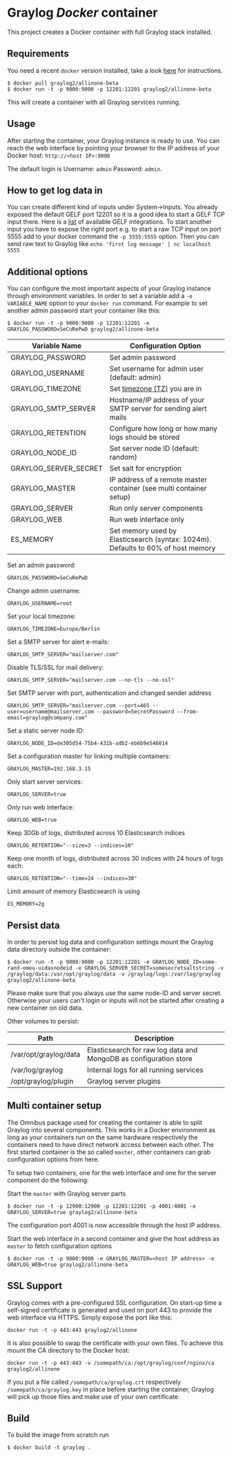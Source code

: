 Graylog *Docker* container
==================================
This project creates a Docker container with full Graylog stack installed.

Requirements
------------
You need a recent `docker` version installed, take a look [here](https://docs.docker.com/installation/) for instructions.

```shell
$ docker pull graylog2/allinone-beta
$ docker run -t -p 9000:9000 -p 12201:12201 graylog2/allinone-beta
```

This will create a container with all Graylog services running.


Usage
-----
After starting the container, your Graylog instance is ready to use.
You can reach the web interface by pointing your browser to the IP address of your Docker host: `http://<host IP>:9000`

The default login is Username: `admin` Password: `admin`.

How to get log data in
----------------------
You can create different kind of inputs under System->Inputs. You already exposed the default GELF port 12201 so it
is a good idea to start a GELF TCP input there. Here is a [list](https://www.graylog2.org/supported-sources) of available
GELF integrations. To start another input you have to expose the right port e.g. to start a raw TCP input on port 5555
add to your docker command the `-p 5555:5555` option.
Then you can send raw text to Graylog like `echo 'first log message' | nc localhost 5555`

Additional options
------------------
You can configure the most important aspects of your Graylog instance through environment variables. In order
to set a variable add a `-e VARIABLE_NAME` option to your `docker run` command. For example to set another admin password
start your container like this:

```shell
$ docker run -t -p 9000:9000 -p 12201:12201 -e GRAYLOG_PASSWORD=SeCuRePwD graylog2/allinone-beta
```

| Variable Name | Configuration Option |
|---------------|----------------------|
| GRAYLOG_PASSWORD | Set admin password |
| GRAYLOG_USERNAME | Set username for admin user (default: admin) |
| GRAYLOG_TIMEZONE | Set [timezone (TZ)](http://en.wikipedia.org/wiki/List_of_tz_database_time_zones) you are in |
| GRAYLOG_SMTP_SERVER | Hostname/IP address of your SMTP server for sending alert mails |
| GRAYLOG_RETENTION | Configure how long or how many logs should be stored |
| GRAYLOG_NODE_ID | Set server node ID (default: random) |
| GRAYLOG_SERVER_SECRET | Set salt for encryption |
| GRAYLOG_MASTER | IP address of a remote master container (see multi container setup) |
| GRAYLOG_SERVER | Run only server components |
| GRAYLOG_WEB | Run web interface only |
| ES_MEMORY | Set memory used by Elasticsearch (syntax: 1024m). Defaults to 60% of host memory |

Set an admin password:

`GRAYLOG_PASSWORD=SeCuRePwD`

Change admin username:

`GRAYLOG_USERNAME=root`

Set your local timezone:

`GRAYLOG_TIMEZONE=Europe/Berlin`

Set a SMTP server for alert e-mails:

`GRAYLOG_SMTP_SERVER="mailserver.com"`

Disable TLS/SSL for mail delivery:

`GRAYLOG_SMTP_SERVER="mailserver.com --no-tls --no-ssl"`

Set SMTP server with port, authentication and changed sender address

`GRAYLOG_SMTP_SERVER="mailserver.com --port=465 --user=username@mailserver.com --password=SecretPassword --from-email=graylog@company.com"`

Set a static server node ID:

`GRAYLOG_NODE_ID=de305d54-75b4-431b-adb2-eb6b9e546014`

Set a configuration master for linking multiple containers:

`GRAYLOG_MASTER=192.168.3.15`

Only start server services:

`GRAYLOG_SERVER=true`

Only run web interface:

`GRAYLOG_WEB=true`

Keep 30Gb of logs, distributed across 10 Elasticsearch indices

`GRAYLOG_RETENTION="--size=3 --indices=10"`

Keep one month of logs, distributed across 30 indices with 24 hours of logs each:

`GRAYLOG_RETENTION="--time=24 --indices=30"`

Limit amount of memory Elasticsearch is using

`ES_MEMORY=2g`

Persist data
------------
In order to persist log data and configuration settings mount the Graylog data directory outside the container:

```shell
$ docker run -t -p 9000:9000 -p 12201:12201 -e GRAYLOG_NODE_ID=some-rand-omeu-uidasnodeid -e GRAYLOG_SERVER_SECRET=somesecretsaltstring -v /graylog/data:/var/opt/graylog/data -v /graylog/logs:/var/log/graylog graylog2/allinone-beta
```

Please make sure that you always use the same node-ID and server secret. Otherwise your users can't login or inputs will not be started after creating a new container on old data.

Other volumes to persist:

| Path | Description |
|------|-------------|
| /var/opt/graylog/data | Elasticsearch for raw log data and MongoDB as configuration store |
| /var/log/graylog | Internal logs for all running services |
| /opt/graylog/plugin | Graylog server plugins |

Multi container setup
---------------------
The Omnibus package used for creating the container is able to split Graylog into several components.
This works in a Docker environment as long as your containers run on the same hardware respectively the containers
need to have direct network access between each other.
The first started container is the so called `master`, other containers can grab configuration options from here.

To setup two containers, one for the web interface and one for the server component do the following:

Start the `master` with Graylog server parts
```shell
$ docker run -t -p 12900:12900 -p 12201:12201 -p 4001:4001 -e GRAYLOG_SERVER=true graylog2/allinone-beta
```
The configuration port 4001 is now accessible through the host IP address.

Start the web interface in a second container and give the host address as `master` to fetch configuration options
```shell
$ docker run -t -p 9000:9000 -e GRAYLOG_MASTER=<host IP address> -e GRAYLOG_WEB=true graylog2/allinone-beta
```

SSL Support
-----------
Graylog comes with a pre-configured SSL configuration. On start-up time a self-signed certificate is generated and used on port
443 to provide the web interface via HTTPS. Simply expose the port like this:

```shell
docker run -t -p 443:443 graylog2/allinone
```

It is also possible to swap the certificate with your own files. To achieve this mount the CA directory to the Docker host:

```shell
docker run -t -p 443:443 -v /somepath/ca:/opt/graylog/conf/nginx/ca graylog2/allinone
```

If you put a file called `/somepath/ca/graylog.crt` respectively `/somepath/ca/graylog.key` in place before starting the container, Graylog
will pick up those files and make use of your own certificate.

Build
-----
To build the image from scratch run

```shell
$ docker build -t graylog .
```
